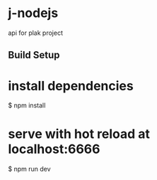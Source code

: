 # j-nodejs
api for plak project

## Build Setup

# install dependencies
$ npm install

# serve with hot reload at localhost:6666
$ npm run dev
